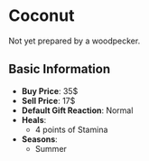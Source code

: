 # Coconut

Not yet prepared by a woodpecker.

## Basic Information

- **Buy Price**: 35$
- **Sell Price**: 17$
- **Default Gift Reaction**: Normal
- **Heals**:
  - 4 points of Stamina
- **Seasons**:
  - Summer